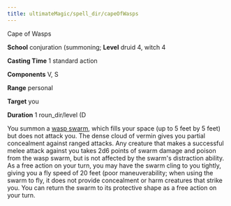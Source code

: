 ```yaml
---
title: ultimateMagic/spell_dir/capeOfWasps
---
```

Cape of Wasps

**School** conjuration (summoning; **Level** druid 4, witch 4

**Casting Time** 1 standard action

**Components** V, S

**Range** personal

**Target** you

**Duration** 1 roun_dir/level (D

You summon a [wasp swarm](monster_dir/wasp#_wasp-swarm), which fills your space (up to 5 feet by 5 feet) but does not attack you. The dense cloud of vermin gives you partial concealment against ranged attacks. Any creature that makes a successful melee attack against you takes 2d6 points of swarm damage and poison from the wasp swarm, but is not affected by the swarm's distraction ability. As a free action on your turn, you may have the swarm cling to you tightly, giving you a fly speed of 20 feet (poor maneuverability; when using the swarm to fly, it does not provide concealment or harm creatures that strike you. You can return the swarm to its protective shape as a free action on your turn.

